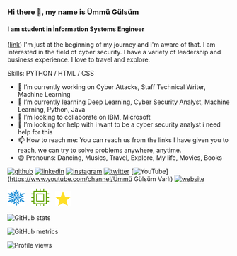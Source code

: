 ### Hi there 👋, my name is Ümmü Gülsüm
#### I am student in İnformation Systems Engineer
([link](https://www.canva.com/design/DAFIFbtnoh0/vVL5eDDdPIiegQwqiVx04Q/view))
I'm just at the beginning of my journey and I'm aware of that. I am interested in the field of cyber security. I have a variety of leadership and business experience. I love to travel and explore.

Skills: PYTHON / HTML / CSS 

- 🔭 I’m currently working on Cyber Attacks, Staff Technical Writer, Machine Learning 
- 🌱 I’m currently learning Deep Learning,  Cyber Security Analyst, Machine Learning, Python, Java 
- 👯 I’m looking to collaborate on IBM, Microsoft 
- 🤔 I’m looking for help with i want to be a cyber security analyst i need help for this 
- 📫 How to reach me: You can reach us from the links I have given you to reach, we can try to solve problems anywhere, anytime. 
- 😄 Pronouns: Dancing, Musics, Travel, Explore, My life, Movies, Books 


[<img src='https://cdn.jsdelivr.net/npm/simple-icons@3.0.1/icons/github.svg' alt='github' height='40'>](https://github.com/gulsumvarli)  [<img src='https://cdn.jsdelivr.net/npm/simple-icons@3.0.1/icons/linkedin.svg' alt='linkedin' height='40'>](https://www.linkedin.com/in/ümmü-gülsüm-varlı/)  [<img src='https://cdn.jsdelivr.net/npm/simple-icons@3.0.1/icons/instagram.svg' alt='instagram' height='40'>](https://www.instagram.com/gulsum.codes/)  [<img src='https://cdn.jsdelivr.net/npm/simple-icons@3.0.1/icons/twitter.svg' alt='twitter' height='40'>](https://twitter.com/gulsummvarlii)  [<img src='https://cdn.jsdelivr.net/npm/simple-icons@3.0.1/icons/youtube.svg' alt='YouTube' height='40'>](https://www.youtube.com/channel/Ümmü Gülsüm Varlı)  [<img src='https://cdn.jsdelivr.net/npm/simple-icons@3.0.1/icons/icloud.svg' alt='website' height='40'>](https://haberton.com/teknoloji-literaturu-degisiyor-mu/)  

<a href='https://archiveprogram.github.com/'><img src='https://raw.githubusercontent.com/acervenky/animated-github-badges/master/assets/acbadge.gif' width='40' height='40'></a> <a href='https://docs.github.com/en/developers'><img src='https://raw.githubusercontent.com/acervenky/animated-github-badges/master/assets/devbadge.gif' width='40' height='40'></a> <a href='https://stars.github.com/'><img src='https://raw.githubusercontent.com/acervenky/animated-github-badges/master/assets/starbadge.gif' width='35' height='35'></a> 

![GitHub stats](https://github-readme-stats.vercel.app/api?username=gulsumvarli&show_icons=true)  

![GitHub metrics](https://metrics.lecoq.io/gulsumvarli)  

![Profile views](https://gpvc.arturio.dev/gulsumvarli)  



